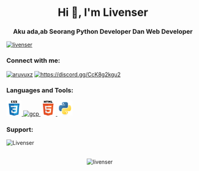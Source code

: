 <h1 align="center">Hi 👋, I'm Livenser</h1>
<h3 align="center">Aku ada,ab Seorang Python Developer Dan Web Developer</h3>

<p align="left"> <a href="https://github.com/ryo-ma/github-profile-trophy"><img src="https://github-profile-trophy.vercel.app/?username=livenser" alt="livenser" /></a> </p>

<h3 align="left">Connect with me:</h3>
<p align="left">
<a href="https://instagram.com/aruvuxz" target="blank"><img align="center" src="https://raw.githubusercontent.com/rahuldkjain/github-profile-readme-generator/master/src/images/icons/Social/instagram.svg" alt="aruvuxz" height="30" width="40" /></a>
<a href="https://discord.gg/https://discord.gg/CcK8g2kgu2" target="blank"><img align="center" src="https://raw.githubusercontent.com/rahuldkjain/github-profile-readme-generator/master/src/images/icons/Social/discord.svg" alt="https://discord.gg/CcK8g2kgu2" height="30" width="40" /></a>
</p>

<h3 align="left">Languages and Tools:</h3>
<p align="left"> <a href="https://www.w3schools.com/css/" target="_blank" rel="noreferrer"> <img src="https://raw.githubusercontent.com/devicons/devicon/master/icons/css3/css3-original-wordmark.svg" alt="css3" width="40" height="40"/> </a> <a href="https://cloud.google.com" target="_blank" rel="noreferrer"> <img src="https://www.vectorlogo.zone/logos/google_cloud/google_cloud-icon.svg" alt="gcp" width="40" height="40"/> </a> <a href="https://www.w3.org/html/" target="_blank" rel="noreferrer"> <img src="https://raw.githubusercontent.com/devicons/devicon/master/icons/html5/html5-original-wordmark.svg" alt="html5" width="40" height="40"/> </a> <a href="https://www.python.org" target="_blank" rel="noreferrer"> <img src="https://raw.githubusercontent.com/devicons/devicon/master/icons/python/python-original.svg" alt="python" width="40" height="40"/> </a> </p>

<h3 align="left">Support:</h3>
<p><a href="https://www.buymeacoffee.com/Livenser"> <img align="left" src="https://cdn.buymeacoffee.com/buttons/v2/default-yellow.png" height="50" width="210" alt="Livenser" /></a></p><br><br>

<p><img align="center" src="https://github-readme-stats.vercel.app/api/top-langs?username=livenser&show_icons=true&locale=en&layout=compact" alt="livenser" /></p>
